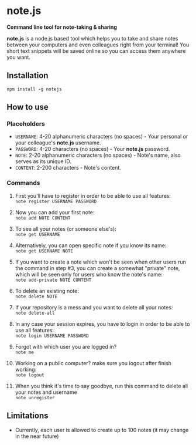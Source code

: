 # note.js
**Command line tool for note-taking & sharing**  

**note.js** is a node.js based tool which helps you to take and share notes between your computers and even colleagues right from your terminal! 
You short text snippets will be saved online so you can access them anywhere you want.

## Installation
`npm install -g notejs`

## How to use
### Placeholders
* `USERNAME`: 4-20 alphanumeric characters (no spaces) - Your personal or your colleague's **note.js** username.
* `PASSWORD`: 4-20 characters (no spaces) - Your **note.js** password.
* `NOTE`: 2-20 alphanumeric characters (no spaces) - Note's name, also serves as its unique ID.
* `CONTENT`: 2-200 characters - Note's content.

### Commands
1. First you'll have to register in order to be able to use all features:  
`note register USERNAME PASSWORD`

2. Now you can add your first note:  
`note add NOTE CONTENT`

3. To see all your notes (or someone else's):  
`note get USERNAME`

4. Alternatively, you can open specific note if you know its name:  
`note get USERNAME NOTE`

5. If you want to create a note which won't be seen when other users run the command in step #3, you can create 
 a somewhat "private" note, which will be seen only for users who know the note's name:  
`note add-private NOTE CONTENT`

6. To delete an existing note:  
`note delete NOTE`

7. If your repository is a mess and you want to delete all your notes:  
`note delete-all`

8. In any case your session expires, you have to login in order to be able to use all features:  
`note login USERNAME PASSWORD`

9. Forgot with which user you are logged in?  
`note me`

10. Working on a public computer? make sure you logout after finish working:  
`note logout`

11. When you think it's time to say goodbye, run this command to delete all your notes and username  
`note unregister`

## Limitations
* Currently, each user is allowed to create up to 100 notes (it may change in the near future)